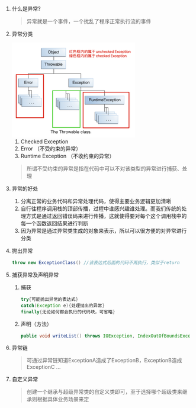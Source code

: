 1. 什么是异常?

   > 异常就是一个事件，一个扰乱了程序正常执行流的事件

2. 异常分类

   <img src="../../images/Xnip2021-04-08_09-26-20.jpg" alt="Xnip2021-04-08_09-26-20" style="zoom:50%;" />

   1. Checked Exception
   2. Error （不受约束的异常）
   3. Runtime Exception （不收约束的异常）

   > 所谓不受约束的异常是指在代码中可以不对该类型的异常进行捕获、处理

3. 异常的好处

   1. 分离正常的业务代码和异常处理代码，使得主要业务逻辑更加清晰
   2. 自行往程序调用栈的顶部传播，过程中谁感兴趣谁处理。而我们传统的处理方式是通过返回错误码来进行传播，这就使得要对每个这个调用栈中的每一个函数返回结果进行判断
   3. 因为异常是通过异常类生成的对象来表示，所以可以很方便的对异常进行分类

4. 抛出异常

   ```java
   throw new ExceptionClass() //该表达式后面的代码不再执行，类似于return
   ```

5. 捕获异常及声明异常

   1. 捕获

      ```java
      try{可能抛出异常的表达式}
      catch(Exception e){处理抛出的异常}
      finally{无论如何都会执行的代码块，可省略}
      ```

   2. 声明（方法）

      ```java
      public void writeList() throws IOException, IndexOutOfBoundsException {...}
      ```

6. 异常链

   > 可通过异常链知道ExceptionA造成了ExceptionB，ExceptionB造成ExceptionC ...

7. 自定义异常

   > 创建一个继承与超级异常类的自定义类即可，至于选择哪个超级类来继承则根据具体业务场景来定

